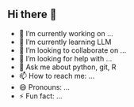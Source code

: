 ## Hi there 👋

- 🔭 I’m currently working on ...
- 🌱 I’m currently learning LLM
- 👯 I’m looking to collaborate on ...
- 🤔 I’m looking for help with ...
- 💬 Ask me about python, git, R
- 📫 How to reach me: ...
- 😄 Pronouns: ...
- ⚡ Fun fact: ...
